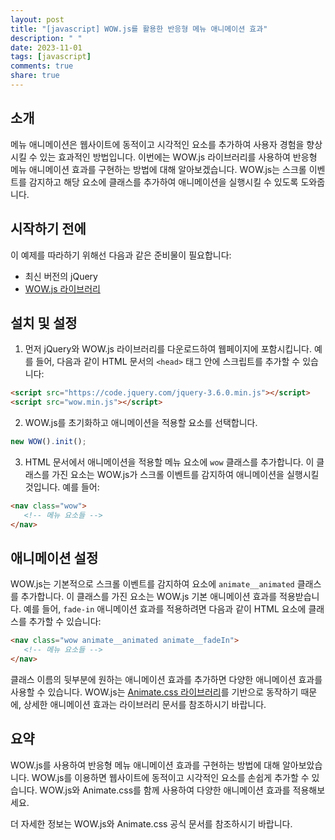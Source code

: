 ```yaml
---
layout: post
title: "[javascript] WOW.js를 활용한 반응형 메뉴 애니메이션 효과"
description: " "
date: 2023-11-01
tags: [javascript]
comments: true
share: true
---
```


## 소개

메뉴 애니메이션은 웹사이트에 동적이고 시각적인 요소를 추가하여 사용자 경험을 향상시킬 수 있는 효과적인 방법입니다. 이번에는 WOW.js 라이브러리를 사용하여 반응형 메뉴 애니메이션 효과를 구현하는 방법에 대해 알아보겠습니다. WOW.js는 스크롤 이벤트를 감지하고 해당 요소에 클래스를 추가하여 애니메이션을 실행시킬 수 있도록 도와줍니다.

## 시작하기 전에

이 예제를 따라하기 위해선 다음과 같은 준비물이 필요합니다:

- 최신 버전의 jQuery
- [WOW.js 라이브러리](https://wowjs.uk/getting-started/)

## 설치 및 설정

1. 먼저 jQuery와 WOW.js 라이브러리를 다운로드하여 웹페이지에 포함시킵니다. 예를 들어, 다음과 같이 HTML 문서의 `<head>` 태그 안에 스크립트를 추가할 수 있습니다:

```html
<script src="https://code.jquery.com/jquery-3.6.0.min.js"></script>
<script src="wow.min.js"></script>
```

2. WOW.js를 초기화하고 애니메이션을 적용할 요소를 선택합니다. 

```javascript
new WOW().init();
```

3. HTML 문서에서 애니메이션을 적용할 메뉴 요소에 `wow` 클래스를 추가합니다. 이 클래스를 가진 요소는 WOW.js가 스크롤 이벤트를 감지하여 애니메이션을 실행시킬 것입니다. 예를 들어:

```html
<nav class="wow">
   <!-- 메뉴 요소들 -->
</nav>
```

## 애니메이션 설정

WOW.js는 기본적으로 스크롤 이벤트를 감지하여 요소에 `animate__animated` 클래스를 추가합니다. 이 클래스를 가진 요소는 WOW.js 기본 애니메이션 효과를 적용받습니다. 예를 들어, `fade-in` 애니메이션 효과를 적용하려면 다음과 같이 HTML 요소에 클래스를 추가할 수 있습니다:

```html
<nav class="wow animate__animated animate__fadeIn">
   <!-- 메뉴 요소들 -->
</nav>
```

클래스 이름의 뒷부분에 원하는 애니메이션 효과를 추가하면 다양한 애니메이션 효과를 사용할 수 있습니다. WOW.js는 [Animate.css 라이브러리](https://animate.style/)를 기반으로 동작하기 때문에, 상세한 애니메이션 효과는 라이브러리 문서를 참조하시기 바랍니다.

## 요약

WOW.js를 사용하여 반응형 메뉴 애니메이션 효과를 구현하는 방법에 대해 알아보았습니다. WOW.js를 이용하면 웹사이트에 동적이고 시각적인 요소를 손쉽게 추가할 수 있습니다. WOW.js와 Animate.css를 함께 사용하여 다양한 애니메이션 효과를 적용해보세요. 

더 자세한 정보는 WOW.js와 Animate.css 공식 문서를 참조하시기 바랍니다.